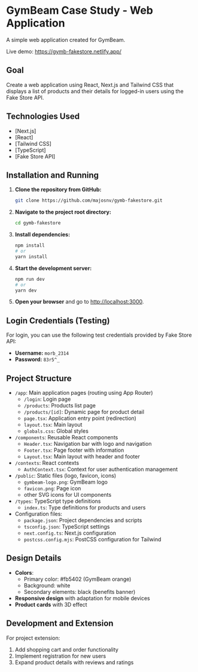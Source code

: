 # GymBeam Case Study - Web Application

A simple web application created for GymBeam.

Live demo: https://gymb-fakestore.netlify.app/

## Goal

Create a web application using React, Next.js and Tailwind CSS that displays a list of products and their details for logged-in users using the Fake Store API.

## Technologies Used

- [Next.js]
- [React]
- [Tailwind CSS]
- [TypeScript]
- [Fake Store API]

## Installation and Running

1.  **Clone the repository from GitHub:**
    ```bash
    git clone https://github.com/majosnv/gymb-fakestore.git
    ```

2.  **Navigate to the project root directory:**
    ```bash
    cd gymb-fakestore
    ```

3.  **Install dependencies:**
    ```bash
    npm install
    # or
    yarn install
    ```

4.  **Start the development server:**
    ```bash
    npm run dev
    # or
    yarn dev
    ```

5.  **Open your browser** and go to [http://localhost:3000](http://localhost:3000).

## Login Credentials (Testing)

For login, you can use the following test credentials provided by Fake Store API:

-   **Username:** `morb_2314`
-   **Password:** `83r5^_`

## Project Structure

-   `/app`: Main application pages (routing using App Router)
    -   `/login`: Login page
    -   `/products`: Products list page
    -   `/products/[id]`: Dynamic page for product detail
    -   `page.tsx`: Application entry point (redirection)
    -   `layout.tsx`: Main layout
    -   `globals.css`: Global styles
-   `/components`: Reusable React components
    -   `Header.tsx`: Navigation bar with logo and navigation
    -   `Footer.tsx`: Page footer with information
    -   `Layout.tsx`: Main layout with header and footer
-   `/contexts`: React contexts
    -   `AuthContext.tsx`: Context for user authentication management
-   `/public`: Static files (logo, favicon, icons)
    -   `gymbeam-logo.png`: GymBeam logo
    -   `favicon.png`: Page icon
    -   other SVG icons for UI components
-   `/types`: TypeScript type definitions
    -   `index.ts`: Type definitions for products and users
-   Configuration files:
    -   `package.json`: Project dependencies and scripts
    -   `tsconfig.json`: TypeScript settings
    -   `next.config.ts`: Next.js configuration
    -   `postcss.config.mjs`: PostCSS configuration for Tailwind

## Design Details

- **Colors**: 
  - Primary color: #fb5402 (GymBeam orange)
  - Background: white
  - Secondary elements: black (benefits banner)
- **Responsive design** with adaptation for mobile devices
- **Product cards** with 3D effect

## Development and Extension

For project extension:
1. Add shopping cart and order functionality
2. Implement registration for new users
3. Expand product details with reviews and ratings
